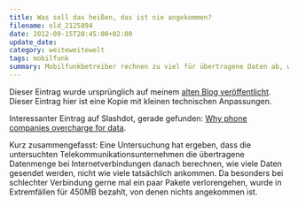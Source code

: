 ```yaml
---
title: Was soll das heißen, das ist nie angekommen?
filename: old_2125894
date: 2012-09-15T20:45:00+02:00
update_date:
category: weiteweitewelt
tags: mobilfunk 
summary: Mobilfunkbetreiber rechnen zu viel für übertragene Daten ab, weil sie alles abrechnen, was sie herausschicken, nicht das, was tatsächlich ankommt.
---
```

Dieser Eintrag wurde ursprünglich auf meinem [alten Blog veröffentlicht](https://stu.blogger.de/stories/2125894/). Dieser Eintrag hier ist eine Kopie mit kleinen technischen Anpassungen.

Interessanter Eintrag auf Slashdot, gerade gefunden: [Why phone companies overcharge for data](https://mobile.slashdot.org/story/12/09/15/0153245/wrong-number-why-phone-companies-overcharge-for-data).

Kurz zusammengefasst: Eine Untersuchung hat ergeben, dass die untersuchten Telekommunikationsunternehmen die übertragene Datenmenge bei Internetverbindungen danach berechnen, wie viele Daten gesendet werden, nicht wie viele tatsächlich ankommen. Da besonders bei schlechter Verbindung gerne mal ein paar Pakete verlorengehen, wurde in Extremfällen für 450MB bezahlt, von denen nichts angekommen ist.
